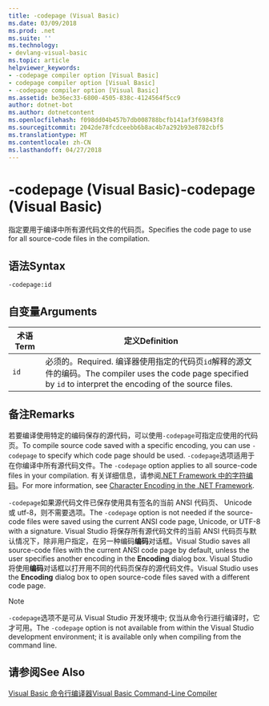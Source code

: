```yaml
---
title: -codepage (Visual Basic)
ms.date: 03/09/2018
ms.prod: .net
ms.suite: ''
ms.technology:
- devlang-visual-basic
ms.topic: article
helpviewer_keywords:
- -codepage compiler option [Visual Basic]
- codepage compiler option [Visual Basic]
- -codepage compiler option [Visual Basic]
ms.assetid: be36ec33-6800-4505-838c-4124564f5cc9
author: dotnet-bot
ms.author: dotnetcontent
ms.openlocfilehash: f098dd04b457b7db008788bcfb141af3f69843f8
ms.sourcegitcommit: 2042de78fcdceebb6b8ac4b7a292b93e8782cbf5
ms.translationtype: MT
ms.contentlocale: zh-CN
ms.lasthandoff: 04/27/2018
---
```

# <a name="-codepage-visual-basic"></a><span data-ttu-id="9c6ae-102">-codepage (Visual Basic)</span><span class="sxs-lookup"><span data-stu-id="9c6ae-102">-codepage (Visual Basic)</span></span>
<span data-ttu-id="9c6ae-103">指定要用于编译中所有源代码文件的代码页。</span><span class="sxs-lookup"><span data-stu-id="9c6ae-103">Specifies the code page to use for all source-code files in the compilation.</span></span>  
  
## <a name="syntax"></a><span data-ttu-id="9c6ae-104">语法</span><span class="sxs-lookup"><span data-stu-id="9c6ae-104">Syntax</span></span>  
  
```  
-codepage:id  
```  
  
## <a name="arguments"></a><span data-ttu-id="9c6ae-105">自变量</span><span class="sxs-lookup"><span data-stu-id="9c6ae-105">Arguments</span></span>  
  
|<span data-ttu-id="9c6ae-106">术语</span><span class="sxs-lookup"><span data-stu-id="9c6ae-106">Term</span></span>|<span data-ttu-id="9c6ae-107">定义</span><span class="sxs-lookup"><span data-stu-id="9c6ae-107">Definition</span></span>|  
|---|---|  
|`id`|<span data-ttu-id="9c6ae-108">必须的。</span><span class="sxs-lookup"><span data-stu-id="9c6ae-108">Required.</span></span> <span data-ttu-id="9c6ae-109">编译器使用指定的代码页`id`解释的源文件的编码。</span><span class="sxs-lookup"><span data-stu-id="9c6ae-109">The compiler uses the code page specified by `id` to interpret the encoding of the source files.</span></span>|  
  
## <a name="remarks"></a><span data-ttu-id="9c6ae-110">备注</span><span class="sxs-lookup"><span data-stu-id="9c6ae-110">Remarks</span></span>  
 <span data-ttu-id="9c6ae-111">若要编译使用特定的编码保存的源代码，可以使用`-codepage`可指定应使用的代码页。</span><span class="sxs-lookup"><span data-stu-id="9c6ae-111">To compile source code saved with a specific encoding, you can use `-codepage` to specify which code page should be used.</span></span> <span data-ttu-id="9c6ae-112">`-codepage`选项适用于在你编译中所有源代码文件。</span><span class="sxs-lookup"><span data-stu-id="9c6ae-112">The `-codepage` option applies to all source-code files in your compilation.</span></span> <span data-ttu-id="9c6ae-113">有关详细信息，请参阅[.NET Framework 中的字符编码](http://msdn.microsoft.com/library/bf6d9823-4c2d-48af-b280-919c5af66ae9)。</span><span class="sxs-lookup"><span data-stu-id="9c6ae-113">For more information, see [Character Encoding in the .NET Framework](http://msdn.microsoft.com/library/bf6d9823-4c2d-48af-b280-919c5af66ae9).</span></span>  
  
 <span data-ttu-id="9c6ae-114">`-codepage`如果源代码文件已保存使用具有签名的当前 ANSI 代码页、 Unicode 或 utf-8，则不需要选项。</span><span class="sxs-lookup"><span data-stu-id="9c6ae-114">The `-codepage` option is not needed if the source-code files were saved using the current ANSI code page, Unicode, or UTF-8 with a signature.</span></span> <span data-ttu-id="9c6ae-115">Visual Studio 将保存所有源代码文件的当前 ANSI 代码页与默认情况下，除非用户指定，在另一种编码**编码**对话框。</span><span class="sxs-lookup"><span data-stu-id="9c6ae-115">Visual Studio saves all source-code files with the current ANSI code page by default, unless the user specifies another encoding in the **Encoding** dialog box.</span></span> <span data-ttu-id="9c6ae-116">Visual Studio 将使用**编码**对话框以打开用不同的代码页保存的源代码文件。</span><span class="sxs-lookup"><span data-stu-id="9c6ae-116">Visual Studio uses the **Encoding** dialog box to open source-code files saved with a different code page.</span></span>  
  
> [!NOTE]
>  <span data-ttu-id="9c6ae-117">`-codepage`选项不是可从 Visual Studio 开发环境中; 仅当从命令行进行编译时，它才可用。</span><span class="sxs-lookup"><span data-stu-id="9c6ae-117">The `-codepage` option is not available from within the Visual Studio development environment; it is available only when compiling from the command line.</span></span>  
  
## <a name="see-also"></a><span data-ttu-id="9c6ae-118">请参阅</span><span class="sxs-lookup"><span data-stu-id="9c6ae-118">See Also</span></span>  
 [<span data-ttu-id="9c6ae-119">Visual Basic 命令行编译器</span><span class="sxs-lookup"><span data-stu-id="9c6ae-119">Visual Basic Command-Line Compiler</span></span>](../../../visual-basic/reference/command-line-compiler/index.md)
